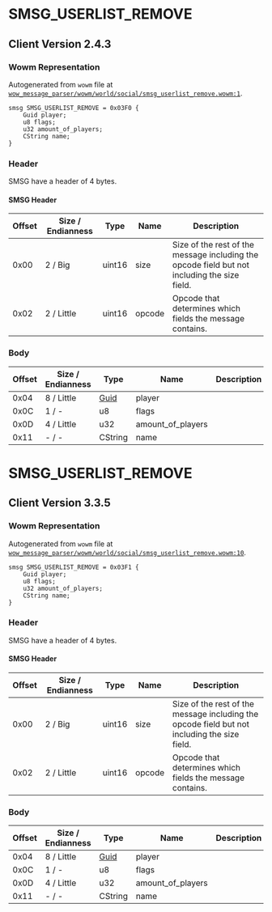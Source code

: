# SMSG_USERLIST_REMOVE

## Client Version 2.4.3

### Wowm Representation

Autogenerated from `wowm` file at [`wow_message_parser/wowm/world/social/smsg_userlist_remove.wowm:1`](https://github.com/gtker/wow_messages/tree/main/wow_message_parser/wowm/world/social/smsg_userlist_remove.wowm#L1).
```rust,ignore
smsg SMSG_USERLIST_REMOVE = 0x03F0 {
    Guid player;
    u8 flags;
    u32 amount_of_players;
    CString name;
}
```
### Header

SMSG have a header of 4 bytes.

#### SMSG Header

| Offset | Size / Endianness | Type   | Name   | Description |
| ------ | ----------------- | ------ | ------ | ----------- |
| 0x00   | 2 / Big           | uint16 | size   | Size of the rest of the message including the opcode field but not including the size field.|
| 0x02   | 2 / Little        | uint16 | opcode | Opcode that determines which fields the message contains.|

### Body

| Offset | Size / Endianness | Type | Name | Description | Comment |
| ------ | ----------------- | ---- | ---- | ----------- | ------- |
| 0x04 | 8 / Little | [Guid](../spec/packed-guid.md) | player |  |  |
| 0x0C | 1 / - | u8 | flags |  |  |
| 0x0D | 4 / Little | u32 | amount_of_players |  |  |
| 0x11 | - / - | CString | name |  |  |

# SMSG_USERLIST_REMOVE

## Client Version 3.3.5

### Wowm Representation

Autogenerated from `wowm` file at [`wow_message_parser/wowm/world/social/smsg_userlist_remove.wowm:10`](https://github.com/gtker/wow_messages/tree/main/wow_message_parser/wowm/world/social/smsg_userlist_remove.wowm#L10).
```rust,ignore
smsg SMSG_USERLIST_REMOVE = 0x03F1 {
    Guid player;
    u8 flags;
    u32 amount_of_players;
    CString name;
}
```
### Header

SMSG have a header of 4 bytes.

#### SMSG Header

| Offset | Size / Endianness | Type   | Name   | Description |
| ------ | ----------------- | ------ | ------ | ----------- |
| 0x00   | 2 / Big           | uint16 | size   | Size of the rest of the message including the opcode field but not including the size field.|
| 0x02   | 2 / Little        | uint16 | opcode | Opcode that determines which fields the message contains.|

### Body

| Offset | Size / Endianness | Type | Name | Description | Comment |
| ------ | ----------------- | ---- | ---- | ----------- | ------- |
| 0x04 | 8 / Little | [Guid](../spec/packed-guid.md) | player |  |  |
| 0x0C | 1 / - | u8 | flags |  |  |
| 0x0D | 4 / Little | u32 | amount_of_players |  |  |
| 0x11 | - / - | CString | name |  |  |

